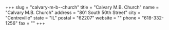 +++
slug = "calvary-m-b--church"
title = "Calvary M.B. Church"
name = "Calvary M.B. Church"
address = "801 South 50th Street"
city = "Centreville"
state = "IL"
postal = "62207"
website = ""
phone = "618-332-1256"
fax = ""
+++
